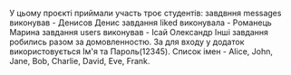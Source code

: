 У цьому проєкті приймали участь троє студентів:
завдвння messages виконував - Денисов Денис
завдання liked виконувала - Романець Марина
завдання users виконував - Ісай Олександр
Інші завдання робились разом за домовленностю.
За для входу у додаток використовується Ім'я та Пароль(12345).
Список імен - Alice, John, Jane, Bob, Charlie, David, Eve, Frank.